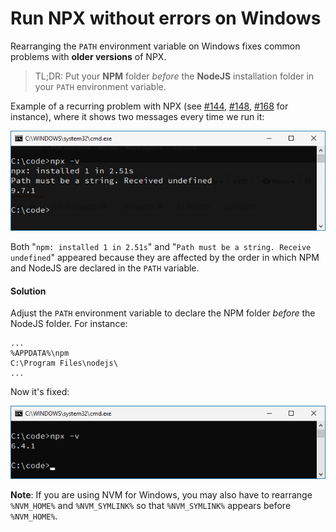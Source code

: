 # Run NPX without errors on Windows

Rearranging the `PATH` environment variable on Windows fixes common problems with **older versions** of NPX.

> TL;DR: Put your **NPM** folder *before* the **NodeJS** installation folder in your `PATH` environment variable.

Example of a recurring problem with NPX (see [#144](https://github.com/zkat/npx/issues/144), [#148](https://github.com/zkat/npx/issues/148), [#168](https://github.com/zkat/npx/issues/168) for instance), where it shows two messages every time we run it:

![NPX with path problem](./images/npx-windows.png)

Both "`npm: installed 1 in 2.51s`" and "`Path must be a string. Receive undefined`" appeared because they are affected by the order in which NPM and NodeJS are declared in the `PATH` variable.

#### Solution

Adjust the `PATH` environment variable to declare the NPM folder *before* the NodeJS folder. For instance:

```
...
%APPDATA%\npm
C:\Program Files\nodejs\
...
```

Now it's fixed:

![NPX fixed](./images/npx-windows-fixed.png)


**Note**: If you are using NVM for Windows, you may also have to rearrange `%NVM_HOME%` and `%NVM_SYMLINK%` so that `%NVM_SYMLINK%` appears before `%NVM_HOME%`.